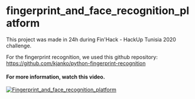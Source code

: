 # fingerprint_and_face_recognition_platform
This project was made in 24h during Fin'Hack - HackUp Tunisia 2020 challenge.

For the fingerprint recognition, we used this github repository: https://github.com/kjanko/python-fingerprint-recognition

#### For more information, watch this video.
[![Fingerprint_and_face_recognition_platform](http://img.youtube.com/vi/Kf8M4TOA5cs/0.jpg)](https://www.youtube.com/watch?v=Kf8M4TOA5cs "Fingerprint and face recognition platform")
